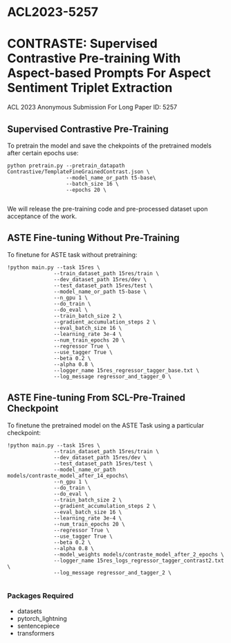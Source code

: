 # ACL2023-5257
# CONTRASTE: Supervised Contrastive Pre-training With Aspect-based Prompts For Aspect Sentiment Triplet Extraction

ACL 2023 Anonymous Submission For Long Paper ID: 5257

## Supervised Contrastive Pre-Training

To pretrain the model and save the chekpoints of the pretrained models after certain epochs use:

```
python pretrain.py --pretrain_datapath Contrastive/TemplateFineGrainedContrast.json \
                   --model_name_or_path t5-base\
                   --batch_size 16 \
                   --epochs 20 \
     
 ```

We will release the pre-training code and pre-processed dataset upon acceptance of the work.


## ASTE Fine-tuning Without Pre-Training

To finetune for ASTE task without pretraining:
 
 ```
!python main.py --task 15res \
                --train_dataset_path 15res/train \
                --dev_dataset_path 15res/dev \
                --test_dataset_path 15res/test \
                --model_name_or_path t5-base \
                --n_gpu 1 \
                --do_train \
                --do_eval \
                --train_batch_size 2 \
                --gradient_accumulation_steps 2 \
                --eval_batch_size 16 \
                --learning_rate 3e-4 \
                --num_train_epochs 20 \
                --regressor True \
                --use_tagger True \
                --beta 0.2 \
                --alpha 0.8 \
                --logger_name 15res_regressor_tagger_base.txt \
                --log_message regressor_and_tagger_0 \
 
 ```

 
## ASTE Fine-tuning From SCL-Pre-Trained Checkpoint

To finetune the pretrained model on the ASTE Task using a particular checkpoint:
 
 ```
!python main.py --task 15res \
                --train_dataset_path 15res/train \
                --dev_dataset_path 15res/dev \
                --test_dataset_path 15res/test \
                --model_name_or_path models/contraste_model_after_14_epochs\
                --n_gpu 1 \
                --do_train \
                --do_eval \
                --train_batch_size 2 \
                --gradient_accumulation_steps 2 \
                --eval_batch_size 16 \
                --learning_rate 3e-4 \
                --num_train_epochs 20 \
                --regressor True \
                --use_tagger True \
                --beta 0.2 \
                --alpha 0.8 \
                --model_weights models/contraste_model_after_2_epochs \
                --logger_name 15res_logs_regressor_tagger_contrast2.txt \
                --log_message regressor_and_tagger_2 \
     
 ```
 
### Packages Required
  
  * datasets
  * pytorch_lightning
  * sentencepiece
  * transformers

